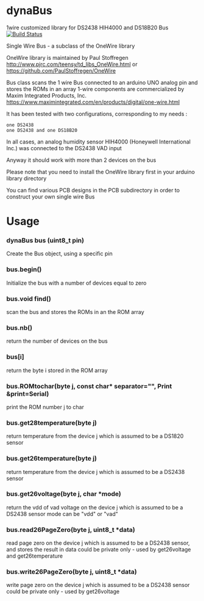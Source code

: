 # dynaBus
1wire customized library for DS2438 HIH4000 and DS18B20 Bus
[![Build Status](https://travis-ci.org/alexandrecuer/dynaBus.svg?branch=master)](https://travis-ci.org/alexandrecuer/dynaBus)

Single Wire Bus - a subclass of the OneWire library

OneWire library is maintained by Paul Stoffregen
http://www.pjrc.com/teensy/td_libs_OneWire.html
or
https://github.com/PaulStoffregen/OneWire

Bus class scans the 1 wire Bus connected to an arduino UNO analog pin and stores the ROMs in an array
1-wire components are commercialized by Maxim Integrated Products, Inc.
https://www.maximintegrated.com/en/products/digital/one-wire.html

It has been tested with two configurations, corresponding to my needs :

    one DS2438
    one DS2438 and one DS18B20

In all cases, an analog humidity sensor HIH4000 (Honeywell International Inc.) was connected to the DS2438 VAD input

Anyway it should work with more than 2 devices on the bus

Please note that you need to install the OneWire library first in your arduino library directory

You can find various PCB designs in the PCB subdirectory in order to construct your own single wire Bus

# Usage

### dynaBus bus (uint8_t pin)
Create the Bus object, using a specific pin

### bus.begin()
Initialize the bus with a number of devices equal to zero

### bus.void find()
scan the bus and stores the ROMs in an the ROM array

### bus.nb()
return the number of devices on the bus

### bus[i]
return the byte i stored in the ROM array

### bus.ROMtochar(byte j, const char* separator="", Print &print=Serial)
print the ROM number j to char

### bus.get28temperature(byte j)
return temperature from the device j which is assumed to be a DS1820 sensor

### bus.get26temperature(byte j)
return temperature from the device j which is assumed to be a DS2438 sensor

### bus.get26voltage(byte j, char *mode)
return the vdd of vad voltage on the device j which is assumed to be a DS2438 sensor
mode can be "vdd" or "vad"

### bus.read26PageZero(byte j, uint8_t *data)
read page zero on the device j which is assumed to be a DS2438 sensor, and stores the result in data
could be private only - used by get26voltage and get26temperature

### bus.write26PageZero(byte j, uint8_t *data)
write page zero on the device j which is assumed to be a DS2438 sensor
could be private only - used by get26voltage
